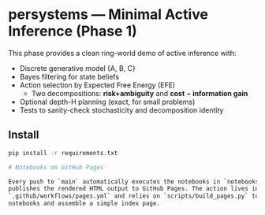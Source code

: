 # persystems — Minimal Active Inference (Phase 1)

This phase provides a clean ring-world demo of active inference with:
- Discrete generative model {A, B, C}
- Bayes filtering for state beliefs
- Action selection by Expected Free Energy (EFE)
  - Two decompositions: **risk+ambiguity** and **cost − information gain**
- Optional depth-H planning (exact, for small problems)
- Tests to sanity-check stochasticity and decomposition identity

## Install
```bash
pip install -r requirements.txt

# Notebooks on GitHub Pages

Every push to `main` automatically executes the notebooks in `notebooks/` and
publishes the rendered HTML output to GitHub Pages. The action lives in
`.github/workflows/pages.yml` and relies on `scripts/build_pages.py` to run the
notebooks and assemble a simple index page.

